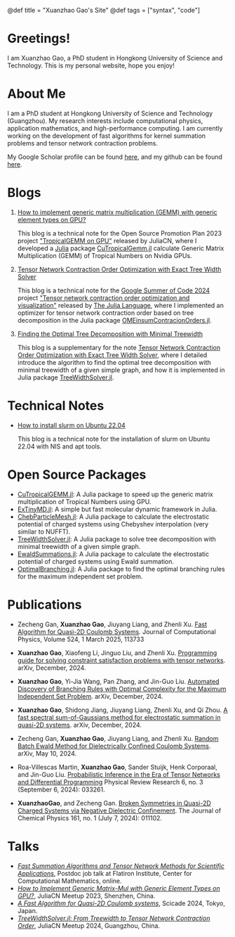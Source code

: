 @def title = "Xuanzhao Gao's Site"
@def tags = ["syntax", "code"]

# Greetings!

I am Xuanzhao Gao, a PhD student in Hongkong University of Science and Technology.
This is my personal website, hope you enjoy!

# About Me

I am a PhD student at Hongkong University of Science and Technology (Guangzhou). My research interests include computational physics, application mathematics, and high-performance computing. I am currently working on the development of fast algorithms for kernel summation problems and tensor network contraction problems.

My Google Scholar profile can be found [here](https://scholar.google.fr/citations?user=ScbYSkgAAAAJ&hl=fr), and my github can be found [here](https://github.com/ArrogantGao).

# Blogs

1. [How to implement generic matrix multiplication (GEMM) with generic element types on GPU?](/blogs/CuTropicalGEMM/)

    This blog is a technical note for the Open Source Promotion Plan 2023 project ["TropicalGEMM on GPU"](https://summer-ospp.ac.cn/org/prodetail/23fec0105?lang=en&list=pro) released by JuliaCN, where I developed a [Julia](https://julialang.org/) package [CuTropicalGemm.jl](https://github.com/TensorBFS/CuTropicalGEMM.jl) calculate Generic Matrix Multiplication (GEMM) of Tropical Numbers on Nvidia GPUs.

2. [Tensor Network Contraction Order Optimization with Exact Tree Width Solver](/blogs/contractionorder/)

    This blog is a technical note for the [Google Summer of Code 2024](https://summerofcode.withgoogle.com) project ["Tensor network contraction order optimization and visualization"](https://summerofcode.withgoogle.com/programs/2024/projects/B8qSy9dO) released by [The Julia Language](https://julialang.org/), where I implemented an optimizer for tensor network contraction order based on tree decomposition in the Julia package [OMEinsumContracionOrders.jl](https://github.com/TensorBFS/OMEinsumContractionOrders.jl).

3. [Finding the Optimal Tree Decomposition with Minimal Treewidth](/blogs/treewidth/)

    This blog is a supplementary for the note [Tensor Network Contraction Order Optimization with Exact Tree Width Solver](/blogs/contractionorder/), where I detailed introduce the algorithm to find the optimal tree decomposition with minimal treewidth of a given simple graph, and how it is implemented in Julia package [TreeWidthSolver.jl](https://github.com/ArrogantGao/TreeWidthSolver.jl).

# Technical Notes

* [How to install slurm on Ubuntu 22.04](/blogs/slurm/)

  This blog is a technical note for the installation of slurm on Ubuntu 22.04 with NIS and apt tools.

# Open Source Packages

* [CuTropicalGEMM.jl](https://github.com/TensorBFS/CuTropicalGEMM.jl): A Julia package to speed up the generic matrix multiplication of Tropical Numbers using GPU.
* [ExTinyMD.jl](https://github.com/HPMolSim/ExTinyMD.jl): A simple but fast molecular dynamic framework in Julia.
* [ChebParticleMesh.jl](https://github.com/HPMolSim/ChebParticleMesh.jl): A Julia package to calculate the electrostatic potential of charged systems using Chebyshev interpolation (very similar to NUFFT).
* [TreeWidthSolver.jl](https://github.com/ArrogantGao/TreeWidthSolver.jl): A Julia package to solve tree decomposition with minimal treewidth of a given simple graph.
* [EwaldSummations.jl](https://github.com/HPMolSim/EwaldSummations.jl): A Julia package to calculate the electrostatic potential of charged systems using Ewald summation.
* [OptimalBranching.jl](https://github.com/ArrogantGao/OptimalBranching.jl): A Julia package to find the optimal branching rules for the maximum independent set problem.


# Publications

* Zecheng Gan, **Xuanzhao Gao**, Jiuyang Liang, and Zhenli Xu. [Fast Algorithm for Quasi-2D Coulomb Systems](https://doi.org/10.1016/j.jcp.2025.113733). Journal of Computational Physics, Volume 524, 1 March 2025, 113733

* **Xuanzhao Gao**, Xiaofeng Li, Jinguo Liu, and Zhenli Xu. [Programming guide for solving constraint satisfaction problems with tensor networks](https://arxiv.org/abs/2501.00227). arXiv, December, 2024.

* **Xuanzhao Gao**, Yi-Jia Wang, Pan Zhang, and Jin-Guo Liu. [Automated Discovery of Branching Rules with Optimal Complexity for the Maximum Independent Set Problem](https://arxiv.org/abs/2412.07685). arXiv, December, 2024.

* **Xuanzhao Gao**, Shidong Jiang, Jiuyang Liang, Zhenli Xu, and Qi Zhou. [A fast spectral sum-of-Gaussians method for electrostatic summation in quasi-2D systems](http://arxiv.org/abs/2412.04595). arXiv, December, 2024.

* Zecheng Gan, **Xuanzhao Gao**, Jiuyang Liang, and Zhenli Xu. [Random Batch Ewald Method for Dielectrically Confined Coulomb Systems](http://arxiv.org/abs/2405.06333). arXiv, May 10, 2024.

* Roa-Villescas Martin, **Xuanzhao Gao**, Sander Stuijk, Henk Corporaal, and Jin-Guo Liu. [Probabilistic Inference in the Era of Tensor Networks and Differential Programming](https://doi.org/10.1103/PhysRevResearch.6.033261.) Physical Review Research 6, no. 3 (September 6, 2024): 033261. 

* **XuanzhaoGao**, and Zecheng Gan. [Broken Symmetries in Quasi-2D Charged Systems via Negative Dielectric Confinement](https://doi.org/10.1063/5.0214523). The Journal of Chemical Physics 161, no. 1 (July 7, 2024): 011102.

# Talks

* [*Fast Summation Algorithms and Tensor Network Methods for Scientific Applications*](https://raw.githubusercontent.com/ArrogantGao/my_presentations/main/pre/sog_ob.pdf), Postdoc job talk at Flatiron Institute, Center for Computational Mathematics, online.
* [*How to Implement Generic Matrix-Mul with Generic Element Types on GPU?*](https://raw.githubusercontent.com/ArrogantGao/my_presentations/main/pre/CuTropicalGEMM.pdf), JuliaCN Meetup 2023, Shenzhen, China.
* [*A Fast Algorithm for Quasi-2D Coulomb systems*](https://raw.githubusercontent.com/ArrogantGao/my_presentations/main/pre/fast_algorithm_for_q2d_coulomb_systems.pdf), Scicade 2024, Tokyo, Japan.
* [*TreeWidthSolver.jl: From Treewidth to Tensor Network Contraction Order*](https://raw.githubusercontent.com/ArrogantGao/my_presentations/main/pre/treewidth.pdf), JuliaCN Meetup 2024, Guangzhou, China.